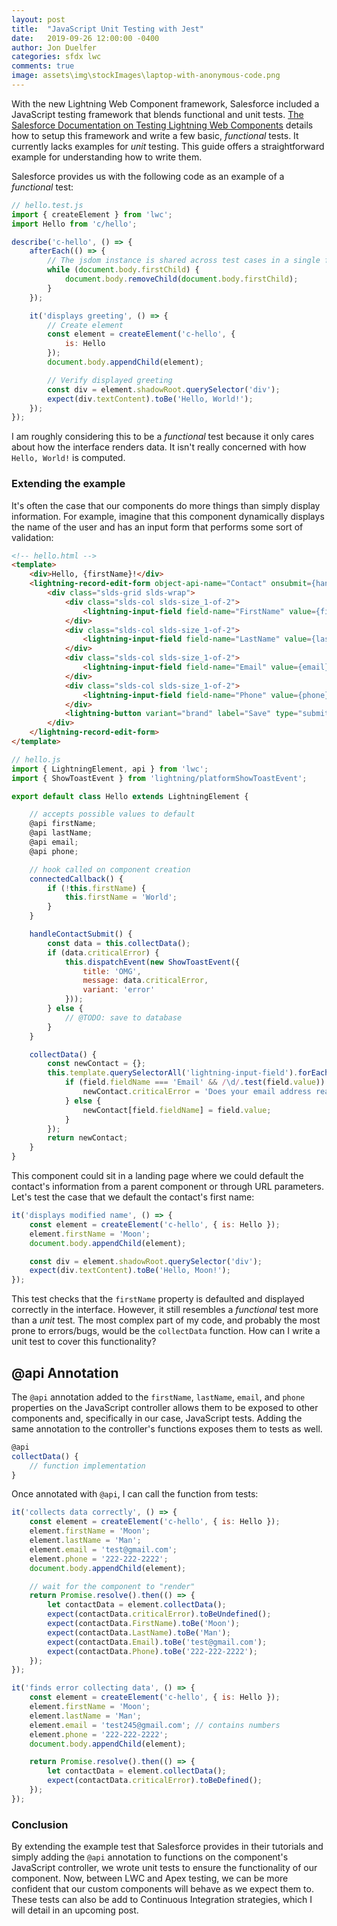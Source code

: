 ```yaml
---
layout: post
title:  "JavaScript Unit Testing with Jest"
date:   2019-09-26 12:00:00 -0400
author: Jon Duelfer
categories: sfdx lwc
comments: true
image: assets\img\stockImages\laptop-with-anonymous-code.png
---
```


With the new Lightning Web Component framework, Salesforce included a JavaScript testing framework that blends functional and unit tests. [The Salesforce Documentation on Testing Lightning Web Components](https://developer.salesforce.com/docs/component-library/documentation/lwc/testing) details how to setup this framework and write a few basic, _functional_ tests. It currently lacks examples for _unit_ testing. This guide offers a straightforward example for understanding how to write them.

Salesforce provides us with the following code as an example of a _functional_ test:
```javascript
// hello.test.js
import { createElement } from 'lwc';
import Hello from 'c/hello';

describe('c-hello', () => {
    afterEach(() => {
        // The jsdom instance is shared across test cases in a single file so reset the DOM
        while (document.body.firstChild) {
            document.body.removeChild(document.body.firstChild);
        }
    });

    it('displays greeting', () => {
        // Create element
        const element = createElement('c-hello', {
            is: Hello
        });
        document.body.appendChild(element);

        // Verify displayed greeting
        const div = element.shadowRoot.querySelector('div');
        expect(div.textContent).toBe('Hello, World!');
    });
});
```
I am roughly considering this to be a _functional_ test because it only cares about how the interface renders data. It isn't really concerned with how `Hello, World!` is computed.

### Extending the example
It's often the case that our components do more things than simply display information. For example, imagine that this component dynamically displays the name of the user and has an input form that performs some sort of validation:
```html
<!-- hello.html -->
<template>
    <div>Hello, {firstName}!</div>
    <lightning-record-edit-form object-api-name="Contact" onsubmit={handleContactSubmit}>
        <div class="slds-grid slds-wrap">
            <div class="slds-col slds-size_1-of-2">
                <lightning-input-field field-name="FirstName" value={firstName}></lightning-input-field>
            </div>
            <div class="slds-col slds-size_1-of-2">
                <lightning-input-field field-name="LastName" value={lastName}></lightning-input-field>
            </div>
            <div class="slds-col slds-size_1-of-2">
                <lightning-input-field field-name="Email" value={email}></lightning-input-field>
            </div>
            <div class="slds-col slds-size_1-of-2">
                <lightning-input-field field-name="Phone" value={phone}></lightning-input-field>
            </div>
            <lightning-button variant="brand" label="Save" type="submit"></lightning-button>
        </div>
    </lightning-record-edit-form>
</template>
```
```javascript
// hello.js
import { LightningElement, api } from 'lwc';
import { ShowToastEvent } from 'lightning/platformShowToastEvent';

export default class Hello extends LightningElement {

    // accepts possible values to default
    @api firstName;
    @api lastName;
    @api email;
    @api phone;

    // hook called on component creation
    connectedCallback() {
        if (!this.firstName) {
            this.firstName = 'World';
        }
    }

    handleContactSubmit() {
        const data = this.collectData();
        if (data.criticalError) {
            this.dispatchEvent(new ShowToastEvent({
                title: 'OMG',
                message: data.criticalError,
                variant: 'error'
            }));
        } else {
            // @TODO: save to database
        }
    }

    collectData() {
        const newContact = {};
        this.template.querySelectorAll('lightning-input-field').forEach(field => {
            if (field.fieldName === 'Email' && /\d/.test(field.value)) {
                newContact.criticalError = 'Does your email address really have a number in it? What year is it?';
            } else {
                newContact[field.fieldName] = field.value;
            }
        });
        return newContact;
    }
}
```
This component could sit in a landing page where we could default the contact's information from a parent component or through URL parameters. Let's test the case that we default the contact's first name:
```javascript
it('displays modified name', () => {
    const element = createElement('c-hello', { is: Hello });
    element.firstName = 'Moon';
    document.body.appendChild(element);

    const div = element.shadowRoot.querySelector('div');
    expect(div.textContent).toBe('Hello, Moon!');
});
```
This test checks that the `firstName` property is defaulted and displayed correctly in the interface. However, it still resembles a _functional_ test more than a _unit_ test. The most complex part of my code, and probably the most prone to errors/bugs, would be the `collectData` function. How can I write a unit test to cover this functionality?

## @api Annotation
The `@api` annotation added to the `firstName`, `lastName`, `email`, and `phone` properties on the JavaScript controller allows them to be exposed to other components and, specifically in our case, JavaScript tests. Adding the same annotation to the controller's functions exposes them to tests as well.
```javascript
@api
collectData() {
    // function implementation
}
```
Once annotated with `@api`, I can call the function from tests:
```javascript
it('collects data correctly', () => {
    const element = createElement('c-hello', { is: Hello });
    element.firstName = 'Moon';
    element.lastName = 'Man';
    element.email = 'test@gmail.com';
    element.phone = '222-222-2222';
    document.body.appendChild(element);

    // wait for the component to "render"
    return Promise.resolve().then(() => {
        let contactData = element.collectData();
        expect(contactData.criticalError).toBeUndefined();
        expect(contactData.FirstName).toBe('Moon');
        expect(contactData.LastName).toBe('Man');
        expect(contactData.Email).toBe('test@gmail.com');
        expect(contactData.Phone).toBe('222-222-2222');
    });
});

it('finds error collecting data', () => {
    const element = createElement('c-hello', { is: Hello });
    element.firstName = 'Moon';
    element.lastName = 'Man';
    element.email = 'test245@gmail.com'; // contains numbers
    element.phone = '222-222-2222';
    document.body.appendChild(element);

    return Promise.resolve().then(() => {
        let contactData = element.collectData();
        expect(contactData.criticalError).toBeDefined();
    });
});
```
### Conclusion
By extending the example test that Salesforce provides in their tutorials and simply adding the `@api` annotation to functions on the component's JavaScript controller, we wrote unit tests to ensure the functionality of our component. Now, between LWC and Apex testing, we can be more confident that our custom components will behave as we expect them to. These tests can also be add to Continuous Integration strategies, which I will detail in an upcoming post.